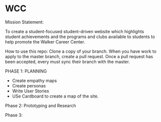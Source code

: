 # WCC
Mission Statement: 

To create a student-focused student-driven website which highlights student achievements and the programs and clubs available to students to help promote the Walker Career Center.

How to use this repo: 
Clone a copy of your branch. When you have work to apply to the master branch, create a pull request. 
Once a pull request has been accepted, every must sync their branch with the master.


PHASE 1:  PLANNING
- Create empathy maps
- Create personas
- Write User Stories
- USe Cardboard to create a map of the site.

Phase 2: Prototyping and Research

Phase 3: 
